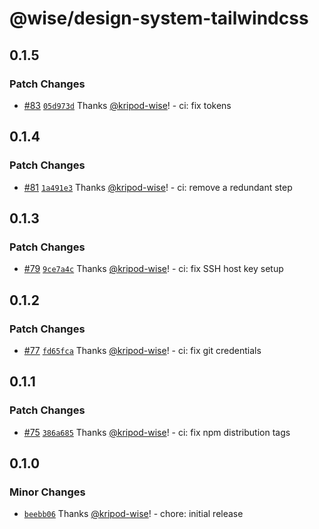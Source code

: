 # @wise/design-system-tailwindcss

## 0.1.5

### Patch Changes

- [#83](https://github.com/transferwise/design-system-web-tailwindcss/pull/83) [`05d973d`](https://github.com/transferwise/design-system-web-tailwindcss/commit/05d973d7607e3b951a421eda24d7309a81dde844) Thanks [@kripod-wise](https://github.com/kripod-wise)! - ci: fix tokens

## 0.1.4

### Patch Changes

- [#81](https://github.com/transferwise/design-system-web-tailwindcss/pull/81) [`1a491e3`](https://github.com/transferwise/design-system-web-tailwindcss/commit/1a491e3a6d605fd9d532e8357781386f8b4aca85) Thanks [@kripod-wise](https://github.com/kripod-wise)! - ci: remove a redundant step

## 0.1.3

### Patch Changes

- [#79](https://github.com/transferwise/design-system-web-tailwindcss/pull/79) [`9ce7a4c`](https://github.com/transferwise/design-system-web-tailwindcss/commit/9ce7a4c271946ff99695c5685a2f09b9ad8242fe) Thanks [@kripod-wise](https://github.com/kripod-wise)! - ci: fix SSH host key setup

## 0.1.2

### Patch Changes

- [#77](https://github.com/transferwise/design-system-web-tailwindcss/pull/77) [`fd65fca`](https://github.com/transferwise/design-system-web-tailwindcss/commit/fd65fca048117146d0d26e190aeb066cb3d8826d) Thanks [@kripod-wise](https://github.com/kripod-wise)! - ci: fix git credentials

## 0.1.1

### Patch Changes

- [#75](https://github.com/transferwise/design-system-web-tailwindcss/pull/75) [`386a685`](https://github.com/transferwise/design-system-web-tailwindcss/commit/386a6851e945805f77612eca6514f04d90ef0a97) Thanks [@kripod-wise](https://github.com/kripod-wise)! - ci: fix npm distribution tags

## 0.1.0

### Minor Changes

- [`beebb06`](https://github.com/transferwise/design-system-web-tailwindcss/commit/beebb062f7bc85658e68f0988aabed4432d28ac9) Thanks [@kripod-wise](https://github.com/kripod-wise)! - chore: initial release
